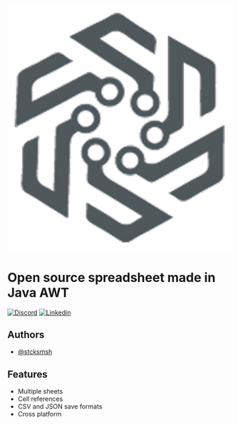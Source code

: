 
![Logo](./bin/icons/logo.png)
# Open source spreadsheet made in Java AWT
[![Discord](https://img.shields.io/badge/Discord-stcksmsh-blue.svg)](https://discord.com/users/178785875159678977)
[![Linkedin](https://img.shields.io/badge/Linkedin-profile-blue.svg)](https://www.linkedin.com/in/kostavukicevic/)
## Authors

- [@stcksmsh](https://www.github.com/stcksmsh)
<!-- ## Demogit  -->
## Features

- Multiple sheets
- Cell references
- CSV and JSON save formats
- Cross platform
